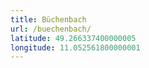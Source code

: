 ```yaml
---
title: Büchenbach
url: /buechenbach/
latitude: 49.266337400000005
longitude: 11.052561800000001
---
```

